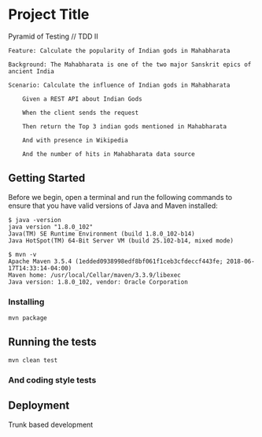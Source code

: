 
# Project Title

Pyramid of Testing // TDD II

```
Feature: Calculate the popularity of Indian gods in Mahabharata

Background: The Mahabharata is one of the two major Sanskrit epics of ancient India

Scenario: Calculate the influence of Indian gods in Mahabharata

	Given a REST API about Indian Gods

	When the client sends the request

	Then return the Top 3 indian gods mentioned in Mahabharata

	And with presence in Wikipedia

	And the number of hits in Mahabharata data source
```

## Getting Started

Before we begin, open a terminal and run the following commands to ensure that you have valid versions of Java and Maven installed:
```
$ java -version
java version "1.8.0_102"
Java(TM) SE Runtime Environment (build 1.8.0_102-b14)
Java HotSpot(TM) 64-Bit Server VM (build 25.102-b14, mixed mode)
```

```
$ mvn -v
Apache Maven 3.5.4 (1edded0938998edf8bf061f1ceb3cfdeccf443fe; 2018-06-17T14:33:14-04:00)
Maven home: /usr/local/Cellar/maven/3.3.9/libexec
Java version: 1.8.0_102, vendor: Oracle Corporation
```

### Installing

```
mvn package
```


## Running the tests

```
mvn clean test
```


### And coding style tests


## Deployment

Trunk based development
